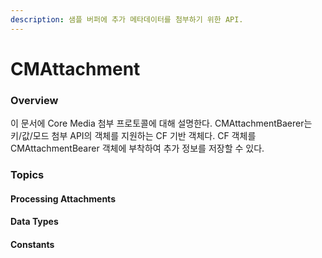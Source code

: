 ```yaml
---
description: 샘플 버퍼에 추가 메타데이터를 첨부하기 위한 API.
---
```


# CMAttachment

### Overview

이 문서에 Core Media 첨부 프로토콜에 대해 설명한다. CMAttachmentBaerer는 키/값/모드 첨부 API의 객체를 지원하는 CF 기반 객체다. CF 객체를 CMAttachmentBearer 객체에 부착하여 추가 정보를 저장할 수 있다.

### Topics

#### Processing Attachments

#### Data Types

#### Constants



